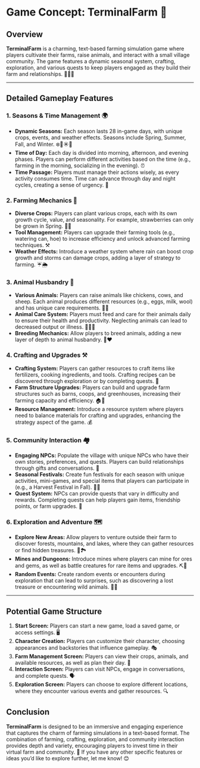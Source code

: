 # Game Concept: **TerminalFarm** 🌾

## Overview
**TerminalFarm** is a charming, text-based farming simulation game where players cultivate their farms, raise animals, and interact with a small village community. The game features a dynamic seasonal system, crafting, exploration, and various quests to keep players engaged as they build their farm and relationships. 🌻👩‍🌾

---

## Detailed Gameplay Features

### 1. **Seasons & Time Management** 🌍
- **Dynamic Seasons:** Each season lasts 28 in-game days, with unique crops, events, and weather effects. Seasons include Spring, Summer, Fall, and Winter. ❄️🌸☀️🍂
- **Time of Day:** Each day is divided into morning, afternoon, and evening phases. Players can perform different activities based on the time (e.g., farming in the morning, socializing in the evening). ⏰
- **Time Passage:** Players must manage their actions wisely, as every activity consumes time. Time can advance through day and night cycles, creating a sense of urgency. 🌙

### 2. **Farming Mechanics** 🌱
- **Diverse Crops:** Players can plant various crops, each with its own growth cycle, value, and seasonality. For example, strawberries can only be grown in Spring. 🍓🥔
- **Tool Management:** Players can upgrade their farming tools (e.g., watering can, hoe) to increase efficiency and unlock advanced farming techniques. ⚒️
- **Weather Effects:** Introduce a weather system where rain can boost crop growth and storms can damage crops, adding a layer of strategy to farming. ☔🌦️

### 3. **Animal Husbandry** 🐄
- **Various Animals:** Players can raise animals like chickens, cows, and sheep. Each animal produces different resources (e.g., eggs, milk, wool) and has unique care requirements. 🐔🐑
- **Animal Care System:** Players must feed and care for their animals daily to ensure their health and productivity. Neglecting animals can lead to decreased output or illness. 🍏🧑‍🌾
- **Breeding Mechanics:** Allow players to breed animals, adding a new layer of depth to animal husbandry. 🐾❤️

### 4. **Crafting and Upgrades** ⚒️
- **Crafting System:** Players can gather resources to craft items like fertilizers, cooking ingredients, and tools. Crafting recipes can be discovered through exploration or by completing quests. 🧪
- **Farm Structure Upgrades:** Players can build and upgrade farm structures such as barns, coops, and greenhouses, increasing their farming capacity and efficiency. 🏠🌾
- **Resource Management:** Introduce a resource system where players need to balance materials for crafting and upgrades, enhancing the strategy aspect of the game. 💰

### 5. **Community Interaction** 🏘️
- **Engaging NPCs:** Populate the village with unique NPCs who have their own stories, preferences, and quests. Players can build relationships through gifts and conversations. 🤝
- **Seasonal Festivals:** Create fun festivals for each season with unique activities, mini-games, and special items that players can participate in (e.g., a Harvest Festival in Fall). 🎉🍂
- **Quest System:** NPCs can provide quests that vary in difficulty and rewards. Completing quests can help players gain items, friendship points, or farm upgrades. 📜

### 6. **Exploration and Adventure** 🗺️
- **Explore New Areas:** Allow players to venture outside their farm to discover forests, mountains, and lakes, where they can gather resources or find hidden treasures. 🌳🏞️
- **Mines and Dungeons:** Introduce mines where players can mine for ores and gems, as well as battle creatures for rare items and upgrades. ⛏️💎
- **Random Events:** Create random events or encounters during exploration that can lead to surprises, such as discovering a lost treasure or encountering wild animals. 🦊🎁

---

## Potential Game Structure

1. **Start Screen:** Players can start a new game, load a saved game, or access settings. 🖥️
2. **Character Creation:** Players can customize their character, choosing appearances and backstories that influence gameplay. 🎭
3. **Farm Management Screen:** Players can view their crops, animals, and available resources, as well as plan their day. 📅
4. **Interaction Screen:** Players can visit NPCs, engage in conversations, and complete quests. 🗣️
5. **Exploration Screen:** Players can choose to explore different locations, where they encounter various events and gather resources. 🔍

## Conclusion
**TerminalFarm** is designed to be an immersive and engaging experience that captures the charm of farming simulations in a text-based format. The combination of farming, crafting, exploration, and community interaction provides depth and variety, encouraging players to invest time in their virtual farm and community. 🌟 If you have any other specific features or ideas you’d like to explore further, let me know! 😊
